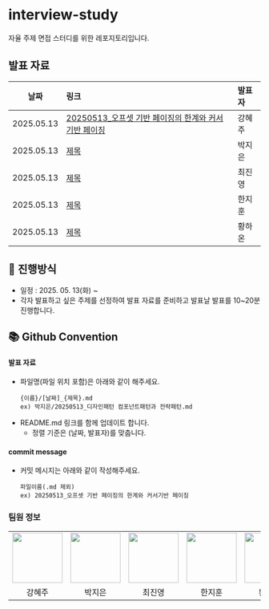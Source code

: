 # interview-study
자율 주제 면접 스터디를 위한 레포지토리입니다.

## 발표 자료
| 날짜         | 링크                                                                             | 발표자  |
|------------|:-------------------------------------------------------------------------------|:-----|
| 2025.05.13 | [20250513_오프셋 기반 페이징의 한계와 커서기반 페이징](https://github.com/HI-dle/interview-study) | 강혜주  |
| 2025.05.13 | [제목](https://github.com/HI-dle/interview-study)                                | 박지은  |
| 2025.05.13 | [제목](https://github.com/HI-dle/interview-study)                                | 최진영  |
| 2025.05.13 | [제목](https://github.com/HI-dle/interview-study)                                | 한지훈  |
| 2025.05.13 | [제목](https://github.com/HI-dle/interview-study)                                | 황하온  |

## 📜 진행방식
- 일정 : 2025. 05. 13(화) ~
- 각자 발표하고 싶은 주제를 선정하여 발표 자료를 준비하고 발표날 발표를 10~20분 진행합니다.

## 📚 Github Convention

#### 발표 자료
- 파일명(파일 위치 포함)은 아래와 같이 해주세요.
  ```
  {이름}/[날짜]_{제목}.md
  ex) 박지은/20250513_디자인패턴 컴포넌트패턴과 전략패턴.md
  ```
- README.md 링크를 함께 업데이트 합니다.
  - 정렬 기준은 (날짜, 발표자)를 맞춥니다.

#### commit message
- 커밋 메시지는 아래와 같이 작성해주세요.
  ```
  파일이름(.md 제외)
  ex) 20250513_오프셋 기반 페이징의 한계와 커서기반 페이징
  ```

  
### 팀원 정보
<table>
    <tr>
        <td align="center">
            <a href="https://github.com/hyezuu"><img  width="100px" src="https://avatars.githubusercontent.com/u/147456219?v=4" /></a>
        </td>
        <td align="center">
            <a href="https://github.com/je-pa"><img  width="100px" src="https://avatars.githubusercontent.com/u/76720692?v=4" /></a>
        </td>
        <td align="center">
            <a href="https://github.com/cchoijjinyoung"><img  width="100px" src="https://avatars.githubusercontent.com/u/68311264?v=4" /></a>
        </td>
        <td align="center">
            <a href="https://github.com/hanjihoon03"><img  width="100px" src="https://avatars.githubusercontent.com/u/163777923?v=4" /></a>
        </td>
        <td align="center">
            <a href="https://github.com/HanaHww2"><img  width="100px" src="https://avatars.githubusercontent.com/u/62924471?v=4" /></a>
        </td>
    </tr>
    <tr>
        <td align="center">강혜주</td>
        <td align="center">박지은</td>
        <td align="center">최진영</td>
        <td align="center">한지훈</td>
        <td align="center">황하온</td>
    </tr>
</table>
